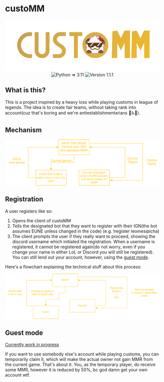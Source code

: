 # custoMM
<p align="center">
<img src="images/logo.png"/>
<img alt="Python => 3.11" src="https://img.shields.io/badge/Python-%3E%3D3.11-green)"/>
<img alt="Version 1.1.1" src="https://img.shields.io/badge/Version-1.1.1-blueviolet" />
</p>  


## What is this?
This is a project inspired by a heavy loss while playing customs in league of legends. The idea is to create fair teams, without taking rank into account(cuz that's boring and we're antiestablishmentarians 🗿♿🥶).


## Mechanism

![Mechanism](images/Mechanism.png)

## Registration
A user registers like so:
  1. Opens the client of custoMM
  2. Tells the designated bot that they want to register with their IGN(the bot assumes EUNE unless changed in the code) (e.g. !register leomesipicha)
  3. The client prompts the user if they really want to proceed, showing the discord username which initiated the registration. When a username is registered, it cannot be registered again(do not worry, even if you change your name in either LoL or Discord you will still be registered). You can still lend out your account, however, using the [guest mode](#guest-mode).

Here's a flowchart explaining the technical stuff about this process:  

![Registration](images/Registration.png)

## Guest mode
[Currently work in progress](https://git.confest.im/boyan_k/custoMM/issues/5#issue-17)


If you want to use somebody else's account while playing customs, you can temporarily claim it, which will make the actual owner not gain MMR from the current game. That's about it. You, as the temporary player, do receive some MMR, however it is reduced by 50%, bc god damn get your own account wtf.

